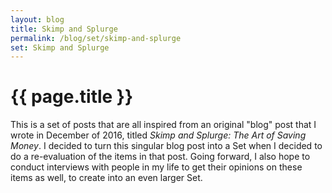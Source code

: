 ```yaml
---
layout: blog
title: Skimp and Splurge
permalink: /blog/set/skimp-and-splurge
set: Skimp and Splurge
---
```


# {{ page.title }}

This is a set of posts that are all inspired from an original "blog" post that I wrote in December of 2016, titled _Skimp and Splurge: The Art of Saving Money_. I decided to turn this singular blog post into a Set when I decided to do a re-evaluation of the items in that post. Going forward, I also hope to conduct interviews with people in my life to get their opinions on these items as well, to create into an even larger Set.

